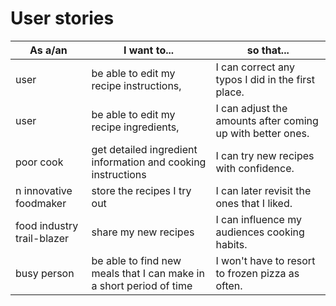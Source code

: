 # User stories
|As a/an | I want to... | so that...|
|--------|--------------|-----------|
| user | be able to edit my recipe instructions, |I can correct any typos I did in the first place.
| user | be able to edit my recipe ingredients, |I can adjust the amounts after coming up with better ones.
| poor cook | get detailed ingredient information and cooking instructions |I can try new recipes with confidence.
|n innovative foodmaker | store the recipes I try out |I can later revisit the ones that I liked.
| food industry trail-blazer | share my new recipes |I can influence my audiences cooking habits.
| busy person | be able to find new meals that I can make in a short period of time |I won't have to resort to frozen pizza as often.
